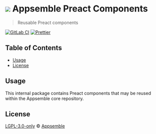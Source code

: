 # ![](https://gitlab.com/appsemble/appsemble/-/raw/0.20.43/config/assets/logo.svg) Appsemble Preact Components

> Reusable Preact components

[![GitLab CI](https://gitlab.com/appsemble/appsemble/badges/0.20.43/pipeline.svg)](https://gitlab.com/appsemble/appsemble/-/releases/0.20.43)
[![Prettier](https://img.shields.io/badge/code_style-prettier-ff69b4.svg)](https://prettier.io)

## Table of Contents

- [Usage](#usage)
- [License](#license)

## Usage

This internal package contains Preact components that may be reused within the Appsemble core
repository.

## License

[LGPL-3.0-only](https://gitlab.com/appsemble/appsemble/-/blob/0.20.43/LICENSE.md) ©
[Appsemble](https://appsemble.com)
